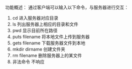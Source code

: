 功能概述：
   通过客户端可以输入以下命令，与服务器进行交互：
   1. cd                   进入服务器对应目录
   2. ls                   列出服务器上相应的目录和文件
   3. pwd                  显示目前所在路径
   4. puts filename        将本地文件上传到服务器
   5. gets filename        下载服务器文件到本地
   6. mkdir dirname        创建文件夹
   7. rm filename          删除服务器上的某文件
   8. 非法命令              不响应
